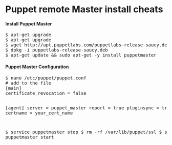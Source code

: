 Puppet remote Master install cheats
=========================================


<h4>Install Puppet Master</h4>
<pre>
$ apt-get upgrade
$ apt-get upgrade
$ wget http://apt.puppetlabs.com/puppetlabs-release-saucy.deb
$ dpkg -i puppetlabs-release-saucy.deb
$ apt-get update && sudo apt-get -y install puppetmaster
</pre>

<h4>Puppet Master Configuration</h4>
<pre>
$ nano /etc/puppet/puppet.conf
# add to the file
[main]
certificate_revocation = false

[agent]
server = puppet_master
report = true
pluginsync = true
certname = your_cert_name

$ service puppetmaster stop
$ rm -rf /var/lib/puppet/ssl
$ service puppetmaster start
</pre>
